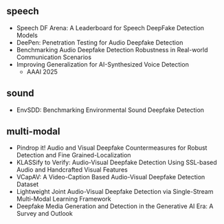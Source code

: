 ## speech
- Speech DF Arena: A Leaderboard for Speech DeepFake Detection Models
- DeePen: Penetration Testing for Audio Deepfake Detection
- Benchmarking Audio Deepfake Detection Robustness in Real-world Communication Scenarios
- Improving Generalization for AI-Synthesized Voice Detection
  - AAAI 2025
## sound
- EnvSDD: Benchmarking Environmental Sound Deepfake Detection

## multi-modal
- Pindrop it! Audio and Visual Deepfake Countermeasures for Robust Detection and Fine Grained-Localization
- KLASSify to Verify: Audio-Visual Deepfake Detection Using SSL-based Audio and Handcrafted Visual Features
- VCapAV: A Video-Caption Based Audio-Visual Deepfake Detection Dataset
- Lightweight Joint Audio-Visual Deepfake Detection via Single-Stream Multi-Modal Learning Framework
- Deepfake Media Generation and Detection in the Generative AI Era: A Survey and Outlook
